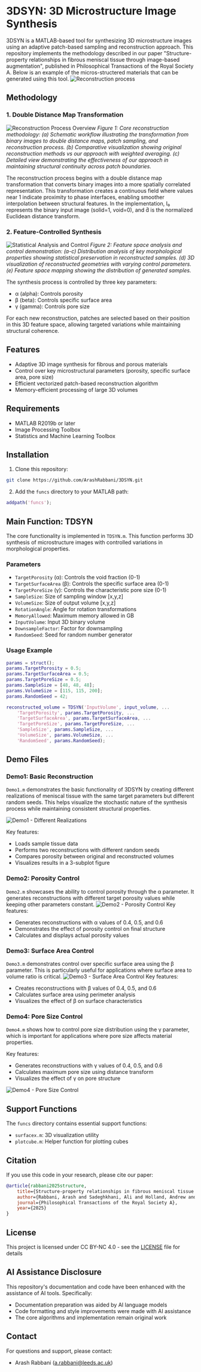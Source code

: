 # 3DSYN: 3D Microstructure Image Synthesis

3DSYN is a MATLAB-based tool for synthesizing 3D microstructure images using an adaptive patch-based sampling and reconstruction approach. This repository implements the methodology described in our paper "Structure-property relationships in fibrous meniscal tissue through image-based augmentation", published in Philosophical Transactions of the Royal Society A.
Below is an example of the micros-structered materials that can be generated using this tool. 
![Reconstruction process](img/Reconstruction.gif)
## Methodology

### 1. Double Distance Map Transformation

![Reconstruction Process Overview](img/figure_1.jpg)
*Figure 1: Core reconstruction methodology: (a) Schematic workflow illustrating the transformation from binary images to double distance maps, patch sampling, and reconstruction process. (b) Comparative visualization showing original reconstruction methods vs our approach with weighted averaging. (c) Detailed view demonstrating the effectiveness of our approach in maintaining structural continuity across patch boundaries.*

The reconstruction process begins with a double distance map transformation that converts binary images into a more spatially correlated representation. This transformation creates a continuous field where values near 1 indicate proximity to phase interfaces, enabling smoother interpolation between structural features. In the implementation, I₀ represents the binary input image (solid=1, void=0), and d̂ is the normalized Euclidean distance transform.

### 2. Feature-Controlled Synthesis

![Statistical Analysis and Control](img/figure_2.jpg)
*Figure 2: Feature space analysis and control demonstration: (a-c) Distribution analysis of key morphological properties showing statistical preservation in reconstructed samples. (d) 3D visualization of reconstructed geometries with varying control parameters. (e) Feature space mapping showing the distribution of generated samples.*

The synthesis process is controlled by three key parameters:
- α (alpha): Controls porosity
- β (beta): Controls specific surface area
- γ (gamma): Controls pore size

For each new reconstruction, patches are selected based on their position in this 3D feature space, allowing targeted variations while maintaining structural coherence.

## Features

- Adaptive 3D image synthesis for fibrous and porous materials
- Control over key microstructural parameters (porosity, specific surface area, pore size)
- Efficient vectorized patch-based reconstruction algorithm
- Memory-efficient processing of large 3D volumes

## Requirements

- MATLAB R2019b or later
- Image Processing Toolbox
- Statistics and Machine Learning Toolbox

## Installation

1. Clone this repository:
```bash
git clone https://github.com/ArashRabbani/3DSYN.git
```

2. Add the `funcs` directory to your MATLAB path:
```matlab
addpath('funcs');
```

## Main Function: TDSYN

The core functionality is implemented in `TDSYN.m`. This function performs 3D synthesis of microstructure images with controlled variations in morphological properties.

### Parameters

- `TargetPorosity` (α): Controls the void fraction (0-1)
- `TargetSurfaceArea` (β): Controls the specific surface area (0-1)
- `TargetPoreSize` (γ): Controls the characteristic pore size (0-1)
- `SampleSize`: Size of sampling window [x,y,z]
- `VolumeSize`: Size of output volume [x,y,z]
- `RotationAngle`: Angle for rotation transformations
- `MemoryAllowed`: Maximum memory allowed in GB
- `InputVolume`: Input 3D binary volume
- `DownsampleFactor`: Factor for downsampling
- `RandomSeed`: Seed for random number generator

### Usage Example

```matlab
params = struct();
params.TargetPorosity = 0.5;
params.TargetSurfaceArea = 0.5;
params.TargetPoreSize = 0.5;
params.SampleSize = [48, 48, 48];
params.VolumeSize = [115, 115, 200];
params.RandomSeed = 42;

reconstructed_volume = TDSYN('InputVolume', input_volume, ...
    'TargetPorosity', params.TargetPorosity, ...
    'TargetSurfaceArea', params.TargetSurfaceArea, ...
    'TargetPoreSize', params.TargetPoreSize, ...
    'SampleSize', params.SampleSize, ...
    'VolumeSize', params.VolumeSize, ...
    'RandomSeed', params.RandomSeed);
```

## Demo Files

### Demo1: Basic Reconstruction
`Demo1.m` demonstrates the basic functionality of 3DSYN by creating different realizations of meniscal tissue with the same target parameters but different random seeds. This helps visualize the stochastic nature of the synthesis process while maintaining consistent structural properties.

![Demo1 - Different Realizations](img/Meniscal_tissue_realiztions.png)

Key features:
- Loads sample tissue data
- Performs two reconstructions with different random seeds
- Compares porosity between original and reconstructed volumes
- Visualizes results in a 3-subplot figure

### Demo2: Porosity Control
`Demo2.m` showcases the ability to control porosity through the α parameter. It generates reconstructions with different target porosity values while keeping other parameters constant.
![Demo2 - Porosity Control](img/Porosity.png)
Key features:
- Generates reconstructions with α values of 0.4, 0.5, and 0.6
- Demonstrates the effect of porosity control on final structure
- Calculates and displays actual porosity values

### Demo3: Surface Area Control
`Demo3.m` demonstrates control over specific surface area using the β parameter. This is particularly useful for applications where surface area to volume ratio is critical.
![Demo3 - Surface Area Control](img/Specific_surface.png)
Key features:
- Creates reconstructions with β values of 0.4, 0.5, and 0.6
- Calculates surface area using perimeter analysis
- Visualizes the effect of β on surface characteristics

### Demo4: Pore Size Control
`Demo4.m` shows how to control pore size distribution using the γ parameter, which is important for applications where pore size affects material properties.

Key features:
- Generates reconstructions with γ values of 0.4, 0.5, and 0.6
- Calculates maximum pore size using distance transform
- Visualizes the effect of γ on pore structure

![Demo4 - Pore Size Control](img/PoreSize.png)
## Support Functions

The `funcs` directory contains essential support functions:
- `surfacex.m`: 3D visualization utility
- `plotcube.m`: Helper function for plotting cubes

## Citation

If you use this code in your research, please cite our paper:

```bibtex
@article{rabbani2025structure,
    title={Structure-property relationships in fibrous meniscal tissue through image-based augmentation},
    author={Rabbani, Arash and Sadeghkhani, Ali and Holland, Andrew and Besharat, Mohsen and Fang, Han and Babaei, Masoud and Barrera, Olga},
    journal={Philosophical Transactions of the Royal Society A},
    year={2025}
}
```

## License

This project is licensed under CC BY-NC 4.0 - see the [LICENSE](LICENSE) file for details

## AI Assistance Disclosure
This repository's documentation and code have been enhanced with the assistance of AI tools. Specifically:
- Documentation preparation was aided by AI language models
- Code formatting and style improvements were made with AI assistance
- The core algorithms and implementation remain original work


## Contact

For questions and support, please contact:
- Arash Rabbani (a.rabbani@leeds.ac.uk) 
